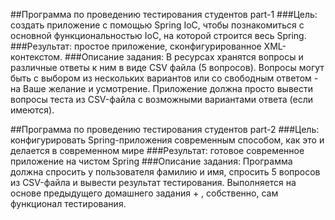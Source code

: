 ##Программа по проведению тестирования студентов part-1
###Цель: создать приложение с помощью Spring IoC, чтобы познакомиться с основной функциональностью IoC, на которой строится весь Spring.
###Результат: простое приложение, сконфигурированное XML-контекстом.
###Описание задания:
В ресурсах хранятся вопросы и различные ответы к ним в виде CSV файла (5 вопросов).
Вопросы могут быть с выбором из нескольких вариантов или со свободным ответом - на Ваше желание и усмотрение.
Приложение должна просто вывести вопросы теста из CSV-файла с возможными вариантами ответа (если имеются).

##Программа по проведению тестирования студентов part-2
###Цель: конфигурировать Spring-приложения современным способом, как это и делается в современном мире
###Результат: готовое современное приложение на чистом Spring
###Описание задания:
Программа должна спросить у пользователя фамилию и имя, спросить 5 вопросов из CSV-файла и вывести результат тестирования.
Выполняется на основе предыдущего домашнего задания + , собственно, сам функционал тестирования.